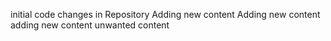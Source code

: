 initial code changes in Repository
Adding new content
Adding new content
adding new content 
unwanted content
